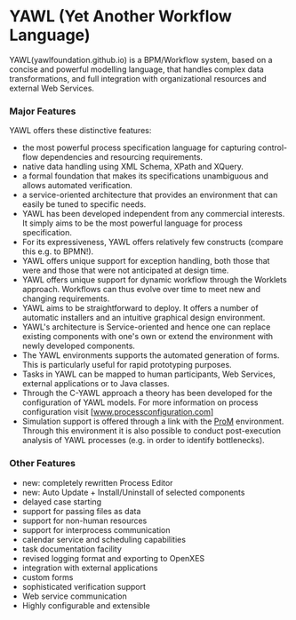 # YAWL (Yet Another Workflow Language)

YAWL(yawlfoundation.github.io) is a BPM/Workflow system, based on a concise and powerful modelling language, that handles complex data transformations, and full integration with organizational resources and external Web Services. 

### Major Features
YAWL offers these distinctive features:

* the most powerful process specification language for capturing control-flow dependencies and resourcing requirements.
* native data handling using XML Schema, XPath and XQuery.
* a formal foundation that makes its specifications unambiguous and allows automated verification.
* a service-oriented architecture that provides an environment that can easily be tuned to specific needs.
* YAWL has been developed independent from any commercial interests. It simply aims to be the most powerful language for process specification.
* For its expressiveness, YAWL offers relatively few constructs (compare this e.g. to BPMN!).
* YAWL offers unique support for exception handling, both those that were and those that were not anticipated at design time.
* YAWL offers unique support for dynamic workflow through the Worklets approach. Workflows can thus evolve over time to meet new and changing requirements.
* YAWL aims to be straightforward to deploy. It offers a number of automatic installers and an intuitive graphical design environment.
* YAWL's architecture is Service-oriented and hence one can replace existing components with one's own or extend the environment with newly developed components.
* The YAWL environments supports the automated generation of forms. This is particularly useful for rapid prototyping purposes.
* Tasks in YAWL can be mapped to human participants, Web Services, external applications or to Java classes.
* Through the C-YAWL approach a theory has been developed for the configuration of YAWL models. For more information on process configuration visit [www.processconfiguration.com]
* Simulation support is offered through a link with the [ProM](www.processmining.org) environment. Through this environment it is also possible to conduct post-execution analysis of YAWL processes (e.g. in order to identify bottlenecks).

### Other Features
* new: completely rewritten Process Editor
* new: Auto Update + Install/Uninstall of selected components
* delayed case starting
* support for passing files as data
* support for non-human resources
* support for interprocess communication
* calendar service and scheduling capabilities
* task documentation facility
* revised logging format and exporting to OpenXES
* integration with external applications
* custom forms
* sophisticated verification support
* Web service communication
* Highly configurable and extensible
